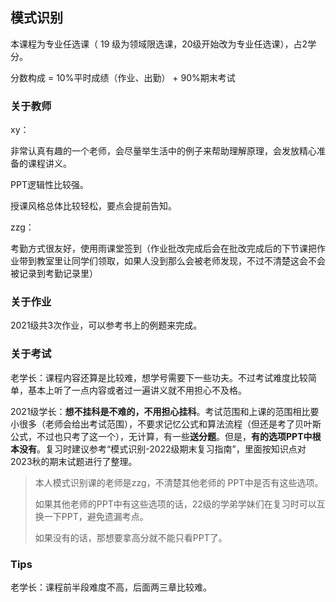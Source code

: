 ## 模式识别

本课程为专业任选课（ 19 级为领域限选课，20级开始改为专业任选课），占2学分。

分数构成 = 10%平时成绩（作业、出勤） + 90%期末考试

### 关于教师

xy：

非常认真有趣的一个老师，会尽量举生活中的例子来帮助理解原理，会发放精心准备的课程讲义。

PPT逻辑性比较强。

授课风格总体比较轻松，要点会提前告知。

zzg：

考勤方式很友好，使用雨课堂签到（作业批改完成后会在批改完成后的下节课把作业带到教室里让同学们领取，如果人没到那么会被老师发现，不过不清楚这会不会被记录到考勤记录里）

### 关于作业

2021级共3次作业，可以参考书上的例题来完成。

### 关于考试

老学长：课程内容还算是比较难，想学号需要下一些功夫。不过考试难度比较简单，基本上听了一点内容或者过一遍讲义就不用担心不及格。

2021级学长：**想不挂科是不难的，不用担心挂科**。考试范围和上课的范围相比要小很多（老师会给出考试范围），不要求记忆公式和算法流程（但还是考了贝叶斯公式，不过也只考了这一个），无计算，有一些**送分题**。但是，**有的选项PPT中根本没有**。复习时建议参考“模式识别-2022级期末复习指南”，里面按知识点对2023秋的期末试题进行了整理。

>本人模式识别课的老师是zzg，不清楚其他老师的 PPT中是否有这些选项。
>
>如果其他老师的PPT中有这些选项的话，22级的学弟学妹们在复习时可以互换一下PPT，避免遗漏考点。
>
>如果没有的话，那想要拿高分就不能只看PPT了。

### Tips

老学长：课程前半段难度不高，后面两三章比较难。

